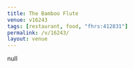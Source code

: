 ```yaml
---
title: The Bamboo Flute
venue: v16243
tags: [restaurant, food, "fhrs:412831"]
permalink: /v/16243/
layout: venue
---
```

null